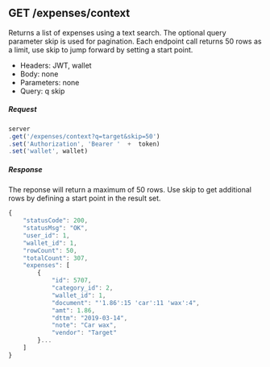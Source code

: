 

## GET /expenses/context
Returns a list of expenses using a text search.  The optional query parameter skip is used for pagination. Each endpoint call returns 50 rows as a limit, use skip to jump forward by setting a start point.

- Headers: JWT, wallet
- Body: none
- Parameters: none
- Query: q skip

##### Request
```javascript
server
.get('/expenses/context?q=target&skip=50')
.set('Authorization', 'Bearer '  +  token)
.set('wallet', wallet)
```

##### Response
The reponse will return a maximum of 50 rows. Use skip to get additional rows by defining a start point in the result set.
```javascript
{
    "statusCode": 200,
    "statusMsg": "OK",
    "user_id": 1,
    "wallet_id": 1,
    "rowCount": 50,
    "totalCount": 307,
    "expenses": [
        {
            "id": 5707,
            "category_id": 2,
            "wallet_id": 1,
            "document": "'1.86':15 'car':11 'wax':4",
            "amt": 1.86,
            "dttm": "2019-03-14",
            "note": "Car wax",
            "vendor": "Target"
        }...
    ]
}
```